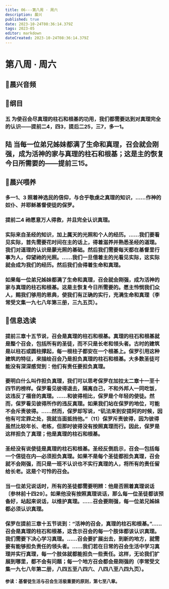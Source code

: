 ```yaml
---
title: 06---第八周 · 周六
description: 晨兴
published: true
date: 2023-10-24T08:36:14.379Z
tags: 2023-05
editor: markdown
dateCreated: 2023-10-24T08:36:14.379Z
---
```


# 第八周 · 周六
## 🎵晨兴音频

## 📖纲目

### 五  为使召会尽真理的柱石和根基的功用，我们都需要达到对真理完全的认识——提前二4，四3，提后二25，三7，多一1。

## 陆  当每一位弟兄姊妹都满了生命和真理，召会就会刚强，成为活神的家与真理的柱石和根基；这是主的恢复今日所需要的——提前三15。

## 📖晨兴喂养

### **多一1、3    照着神选民的信仰，与合乎敬虔之真理的知识，……作神的奴仆、并耶稣基督使徒的保罗。**

### **提前二4    祂愿意万人得救，并且完全认识真理。**

### 实际来自圣经的知识，加上属天的光照和个人的经历。……我们要看见实际，首先需要花时间在主的话上，得着滋养并熟悉圣经的道理。我们对道理的认识是蒙光照的基础。然后我们需要每天都在基督里行事为人，仰望祂的光照。……我们一旦借着主的光看见实际，这实际就会成为我们的经历。然后我们会得着生命和真理。

### 如果每一位弟兄姊妹都满了生命和真理，召会就会刚强，成为活神的家与真理的柱石和根基。这是主恢复今日所需要的。愿主怜悯我们众人，赐我们够用的恩典，使我们有正确的实行，充满生命和真理（李常受文集一九七八年第三册，三九五页）。

## 📖信息选读

### 提前三章十五节说，召会是真理的柱石和根基。真理的柱石和根基就是整个召会，包括所有的圣徒，而不只是长老和领头者。古时的建筑是以柱石或圆柱撑起，每一根柱子都安在一个根基上。保罗引用这种建筑的特征，来描绘召会乃是担负真理的柱石和根基。大多数圣徒可能没有深深感觉到：他们有责任要担负真理。

### 要明白什么叫作担负真理，我们可以思考保罗在加拉太二章十一至十四节的榜样。保罗看见彼得退去，隔离自己，不和外邦人一同吃饭，这违反了福音的真理。……和彼得相比，保罗是个年轻的使徒。然而，保罗看见彼得所作的违反真理。如果我们站在保罗的地位，可能不会斥责彼得。……然而，保罗却写说，“矶法来到安提阿的时候，因他有可定罪之处，我就当面抵挡他。”（11）保罗斥责彼得，因为彼得虽然比较年长、老练，但那时彼得没有按照真理而行。因此，保罗是这样担负了真理；他是真理的柱石和根基。

### 圣经没有说使徒是真理的柱石和根基。圣经反倒启示，召会—包括每一个信徒在内—必须担负真理。如果不是每个圣徒都担负真理，召会就不会刚强，而只是一班不认识也不实行真理的人，将所有的责任留给长老。这是个可怜的召会。

### 当一位弟兄说话时，所有的圣徒都需要明辨：他是否照着真理说话〔参林前十四29〕。如果他没有按照真理说话，那么每一位圣徒都该预备好，站起来说话，以维护真理。……召会要刚强，每一位弟兄姊妹都必须认识真理。

### 保罗在提前三章十五节说到：“活神的召会，真理的柱石和根基。”……召会是真理的柱石和根基，这含示召会的每一个肢体都该认识真理。我们需要下决心学习真理。……召会要扩展出去，到新的地方，就需要有能够担负责任的领头者。……我们若在日常的召会生活中学习真理并实行真理，每一个肢体就都能担负一些责任。这样，无论我们扩展到哪里，都不会有问题；每一个地方召会都会是刚强的（李常受文集一九七八年第二册，八四五至八四六、八四八至八四九页）。

**参读：基督徒生活与召会生活极重要的原则，第七至八章。**
<!-- Google tag (gtag.js) -->
<script async src="https://www.googletagmanager.com/gtag/js?id=G-1P8709Z16T"></script>
<script>
  window.dataLayer = window.dataLayer || [];
  function gtag(){dataLayer.push(arguments);}
  gtag('js', new Date());

  gtag('config', 'G-1P8709Z16T');
</script>
